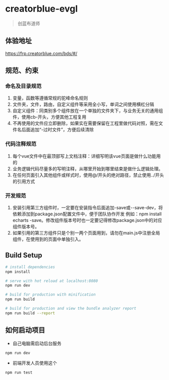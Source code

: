 # creatorblue-evgl

> 创蓝布道师

## 体验地址

https://frp.creatorblue.com/bds/#/

## 规范、约束

### 命名及目录规范
  1. 变量，函数等遵循常规的驼峰命名规则
  2. 文件夹，文件，路由，自定义组件等采用全小写，单词之间使用横杠分隔
  3. 自定义组件：同类别多个组件放在一个单独的文件夹下，与业务无关的通用组件，使用cb-开头，方便其他工程复用
  4. 不再使用的文件应立即删除，如果实在需要保留在工程里做代码对照，需在文件名后面追加“-过时文件”，方便后续清除

### 代码注释规范
  1. 每个vue文件中在最顶部写上文档注释：详细写明该vue页面是做什么功能用的
  2. 业务逻辑代码尽量多的写明注释，从哪里开始到哪里结束是做什么逻辑处理。
  3. 在任何页面引入其他组件或样式时，使用@/开头的绝对路径，禁止使用../开头的引用方式

### 开发规范
  1. 安装引用第三方组件时，一定要在安装指令后面追加-save或--save-dev，将依赖添加到package.json配置文件中，便于团队协作开发 例如：npm install echarts -save。修改组件版本号时也一定要记得修改package.json中的对应组件版本号。
  2. 如果引用的第三方组件只是个别一两个页面用到，请勿在main.js中注册全局组件，在使用到的页面中单独引入。

## Build Setup

``` bash
# install dependencies
npm install

# serve with hot reload at localhost:8080
npm run dev

# build for production with minification
npm run build

# build for production and view the bundle analyzer report
npm run build --report
```

## 如何启动项目

- 自己电脑需启动后台服务

```
npm run dev
```

- 前端开发人员使用这个

```
npm run test
```

